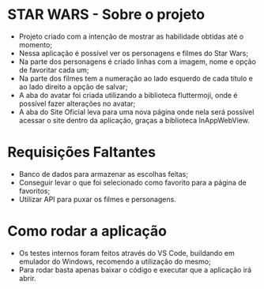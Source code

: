 # STAR WARS - Sobre o projeto

- Projeto criado com a intenção de mostrar as habilidade obtidas até o momento;
- Nessa aplicação é possível ver os personagens e filmes do Star Wars;
- Na parte dos personagens é criado linhas com a imagem, nome e opção de favoritar cada um;
- Na parte dos filmes tem a numeração ao lado esquerdo de cada título e ao lado direito a opção de salvar;
- A aba do avatar foi criada utilizando a biblioteca fluttermoji, onde é possível fazer alterações no avatar;
- A aba do Site Oficial leva para uma nova página onde nela será possível acessar o site dentro da aplicação, graças a biblioteca InAppWebView.

# Requisições Faltantes

- Banco de dados para armazenar as escolhas feitas;
- Conseguir levar o que foi selecionado como favorito para a página de favoritos;
- Utilizar API para puxar os filmes e personagens.

# Como rodar a aplicação

- Os testes internos foram feitos através do VS Code, buildando em emulador do Windows, recomendo a utilização do mesmo;
- Para rodar basta apenas baixar o código e executar que a aplicação irá abrir.